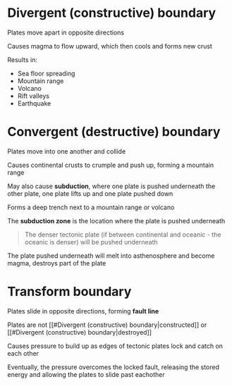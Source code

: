 # Divergent (constructive) boundary

Plates move apart in opposite directions

Causes magma to flow upward, which then cools and forms new crust

Results in:
- Sea floor spreading
- Mountain range
- Volcano
- Rift valleys
- Earthquake

# Convergent (destructive) boundary

Plates move into one another and collide

Causes continental crusts to crumple and push up, forming a mountain range

May also cause **subduction**, where one plate is pushed underneath the other plate, one plate lifts up and one plate pushed down

Forms a deep trench next to a mountain range or volcano

The **subduction zone** is the location where the plate is pushed underneath

> The denser tectonic plate (if between continental and oceanic - the oceanic is denser) will be pushed underneath

The plate pushed underneath will melt into asthenosphere and become magma, destroys part of the plate

# Transform boundary

Plates slide in opposite directions, forming **fault line**

Plates are not [[#Divergent (constructive) boundary|constructed]] or [[#Divergent (constructive) boundary|destroyed]]

Causes pressure to build up as edges of tectonic plates lock and catch on each other

Eventually, the pressure overcomes the locked fault, releasing the stored energy and allowing the plates to slide past eachother

